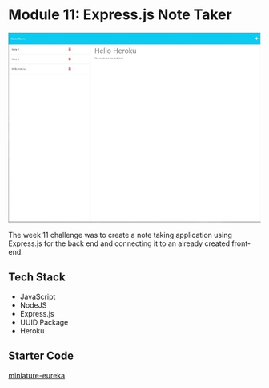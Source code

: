 # Module 11: Express.js Note Taker

![Site Screenshot](../assets/img/m11_expressjs_note_taker.jpg)

The week 11 challenge was to create a note taking application using Express.js for the back end and connecting it to an already created front-end.

## Tech Stack
- JavaScript
- NodeJS
- Express.js
- UUID Package
- Heroku

## Starter Code
[miniature-eureka](https://github.com/coding-boot-camp/miniature-eureka)